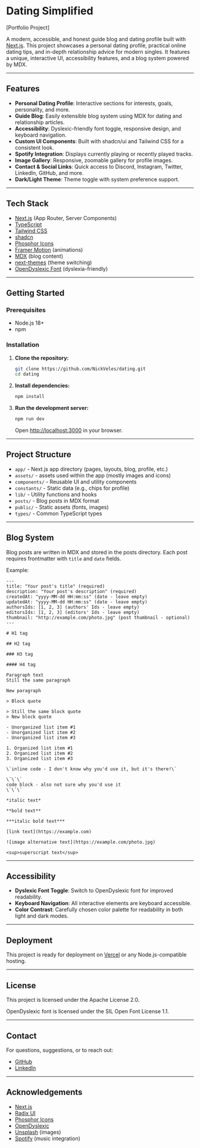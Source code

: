 # Dating Simplified

[Portfolio Project]

A modern, accessible, and honest guide blog and dating profile built with [Next.js](https://nextjs.org/). This project showcases a personal dating profile, practical online dating tips, and in-depth relationship advice for modern singles. It features a unique, interactive UI, accessibility features, and a blog system powered by MDX.

---

## Features

- **Personal Dating Profile**: Interactive sections for interests, goals, personality, and more.
- **Guide Blog**: Easily extensible blog system using MDX for dating and relationship articles.
- **Accessibility**: Dyslexic-friendly font toggle, responsive design, and keyboard navigation.
- **Custom UI Components**: Built with shadcn/ui and Tailwind CSS for a consistent look.
- **Spotify Integration**: Displays currently playing or recently played tracks.
- **Image Gallery**: Responsive, zoomable gallery for profile images.
- **Contact & Social Links**: Quick access to Discord, Instagram, Twitter, LinkedIn, GitHub, and more.
- **Dark/Light Theme**: Theme toggle with system preference support.

---

## Tech Stack

- [Next.js](https://nextjs.org/) (App Router, Server Components)
- [TypeScript](https://www.typescriptlang.org/)
- [Tailwind CSS](https://tailwindcss.com/)
- [shadcn](https://ui.shadcn.com/)
- [Phosphor Icons](https://phosphoricons.com/)
- [Framer Motion](https://www.framer.com/motion/) (animations)
- [MDX](https://mdxjs.com/) (blog content)
- [next-themes](https://github.com/pacocoursey/next-themes) (theme switching)
- [OpenDyslexic Font](https://opendyslexic.org/) (dyslexia-friendly)

---

## Getting Started

### Prerequisites

- Node.js 18+
- npm

### Installation

1. **Clone the repository:**
   ```sh
   git clone https://github.com/NickVeles/dating.git
   cd dating
   ```

2. **Install dependencies:**
   ```sh
   npm install
   ```

3. **Run the development server:**
   ```sh
   npm run dev
   ```
   Open [http://localhost:3000](http://localhost:3000) in your browser.

---

## Project Structure

- `app/` - Next.js app directory (pages, layouts, blog, profile, etc.)
- `assets/` - assets used within the app (mostly images and icons)
- `components/` - Reusable UI and utility components
- `constants/` - Static data (e.g., chips for profile)
- `lib/` - Utility functions and hooks
- `posts/` - Blog posts in MDX format
- `public/` - Static assets (fonts, images)
- `types/` - Common TypeScript types

---

## Blog System

Blog posts are written in MDX and stored in the posts directory. Each post requires frontmatter with `title` and `date` fields.

Example:
```mdx
---
title: "Your post's title" (required)
description: "Your post's description" (required)
createdAt: "yyyy-MM-dd HH:mm:ss" (date - leave empty)
updatedAt: "yyyy-MM-dd HH:mm:ss" (date - leave empty)
authorsIds: [1, 2, 3] (authors' Ids - leave empty)
editorsIds: [1, 2, 3] (editors' Ids - leave empty)
thumbnail: "http://example.com/photo.jpg" (post thumbnail - optional)
---

# H1 tag

## H2 tag

### H3 tag

#### H4 tag

Paragraph text
Still the same paragraph

New paragraph

> Block quote

> Still the same block quote
> New block quote

- Unorganized list item #1
- Unorganized list item #2
- Unorganized list item #3

1. Organized list item #1
2. Organized list item #2
3. Organized list item #3

\`inline code - I don't know why you'd use it, but it's there!\`

\`\`\`
code block - also not sure why you'd use it
\`\`\`

*italic text*

**bold text**

***italic bold text***

[link text](https://example.com)

![image alternative text](https://example.com/photo.jpg)

<sup>superscript text</sup>
```

---

## Accessibility

- **Dyslexic Font Toggle**: Switch to OpenDyslexic font for improved readability.
- **Keyboard Navigation**: All interactive elements are keyboard accessible.
- **Color Contrast**: Carefully chosen color palette for readability in both light and dark modes.

---

## Deployment

This project is ready for deployment on [Vercel](https://vercel.com/) or any Node.js-compatible hosting.

---

## License

This project is licensed under the Apache License 2.0.

OpenDyslexic font is licensed under the SIL Open Font License 1.1.

---

## Contact

For questions, suggestions, or to reach out:

- [GitHub](https:/www/github.com/NickVeles/)
- [LinkedIn](https://www.linkedin.com/in/nickveles/)

---

## Acknowledgements

- [Next.js](https://nextjs.org/)
- [Radix UI](https://www.radix-ui.com/)
- [Phosphor Icons](https://phosphoricons.com/)
- [OpenDyslexic](https://opendyslexic.org/)
- [Unsplash](https://unsplash.com/) (images)
- [Spotify](https://spotify.com/) (music integration)

